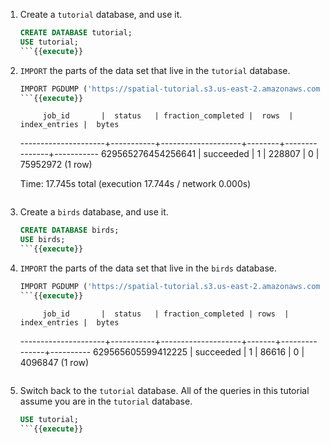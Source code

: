 1. Create a `tutorial` database, and use it.

    ```sql
    CREATE DATABASE tutorial;
    USE tutorial;
    ```{{execute}}

2. `IMPORT` the parts of the data set that live in the `tutorial` database.

    ```sql
    IMPORT PGDUMP ('https://spatial-tutorial.s3.us-east-2.amazonaws.com/bookstores-and-roads-20210125.sql');
    ```{{execute}}

    ```
            job_id       |  status   | fraction_completed |  rows  | index_entries |  bytes
    ---------------------+-----------+--------------------+--------+---------------+-----------
      629565276454256641 | succeeded |                  1 | 228807 |             0 | 75952972
    (1 row)

    Time: 17.745s total (execution 17.744s / network 0.000s)
    ```

3. Create a `birds` database, and use it.

    ```sql
    CREATE DATABASE birds;
    USE birds;
    ```{{execute}}

4. `IMPORT` the parts of the data set that live in the `birds` database.

    ```sql
    IMPORT PGDUMP ('https://spatial-tutorial.s3.us-east-2.amazonaws.com/birds-20210125.sql');
    ```{{execute}}

    ```
            job_id       |  status   | fraction_completed | rows  | index_entries |  bytes
    ---------------------+-----------+--------------------+-------+---------------+----------
      629565605599412225 | succeeded |                  1 | 86616 |             0 | 4096847
    (1 row)
    ```

5. Switch back to the `tutorial` database. All of the queries in this tutorial assume you are in the `tutorial` database.

    ```sql
    USE tutorial;
    ```{{execute}}
